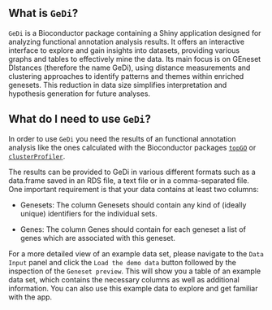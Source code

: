 ## What is `GeDi`?

`GeDi` is a Bioconductor package containing a Shiny application designed for analyzing functional annotation analysis results. It offers an interactive interface to explore and gain insights into datasets, providing various graphs and tables to effectively mine the data. Its main focus is on GEneset DIstances (therefore the name GeDi), using distance measurements and clustering approaches to identify patterns and themes within enriched genesets. This reduction in data size simplifies interpretation and hypothesis generation for future analyses.

## What do I need to use `GeDi`?

In order to use `GeDi` you need the results of an functional annotation analysis like the ones calculated with the Bioconductor packages [`topGO`](https://bioconductor.org/packages/release/bioc/html/topGO.html) or [`clusterProfiler`](https://bioconductor.org/packages/release/bioc/html/clusterProfiler.html).

The results can be provided to GeDi in various different formats such as a data.frame saved in an RDS file, a text file or in a comma-separated file. One important requirement is that your data contains at least two columns: 

* Genesets: The column Genesets should contain any kind of (ideally unique) identifiers for the individual sets.

* Genes: The column Genes should contain for each geneset a list of genes which are associated with this geneset.

For a more detailed view of an example data set, please navigate to the `Data Input` panel and click the `Load the demo data` button followed by the inspection of the `Geneset preview`. This will show you a table of an example data set, which contains the necessary columns as well as additional information. You can also use this example data to explore and get familiar with the app. 
